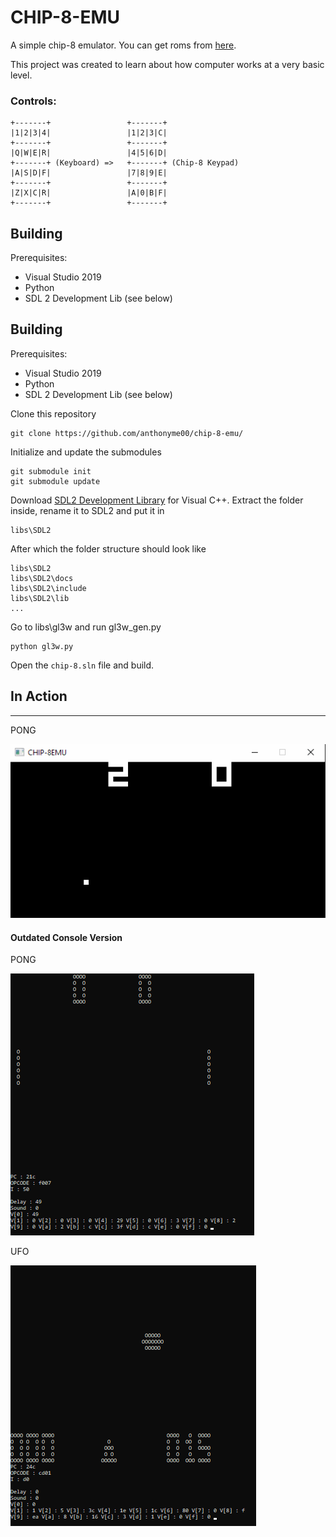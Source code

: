 # CHIP-8-EMU
A simple chip-8 emulator.
You can get roms from [here](http://www.pong-story.com/chip8/).

This project was created to learn about how computer works at a very basic level.

### Controls:
```
+-------+                 +-------+
|1|2|3|4|                 |1|2|3|C|
+-------+                 +-------+
|Q|W|E|R|                 |4|5|6|D|
+-------+ (Keyboard) =>   +-------+ (Chip-8 Keypad)
|A|S|D|F|                 |7|8|9|E|
+-------+                 +-------+
|Z|X|C|R|                 |A|0|B|F|
+-------+                 +-------+
```
## Building
Prerequisites:
- Visual Studio 2019
- Python
- SDL 2 Development Lib (see below)

## Building
Prerequisites:
- Visual Studio 2019
- Python
- SDL 2 Development Lib (see below)

Clone this repository

```
git clone https://github.com/anthonyme00/chip-8-emu/
```

Initialize and update the submodules

```
git submodule init
git submodule update
```

Download [SDL2 Development Library](https://www.libsdl.org/download-2.0.php) for Visual C++. Extract the folder inside, rename it to SDL2 and put it in
```
libs\SDL2
```

After which the folder structure should look like
```
libs\SDL2
libs\SDL2\docs
libs\SDL2\include
libs\SDL2\lib
...
```

Go to libs\gl3w and run gl3w_gen.py
```
python gl3w.py
```

Open the `chip-8.sln` file and build.

## In Action
***
PONG

![pong](https://github.com/anthonyme00/github-markdown-resource/blob/main/chip-8-emu/chip-8-emu-pong.gif "PONG!")

#### Outdated Console Version
PONG

![pong](https://github.com/anthonyme00/github-markdown-resource/blob/main/chip-8-emu/chip-8-emu-pong.png "PONG!")

UFO

![ufo](https://github.com/anthonyme00/github-markdown-resource/blob/main/chip-8-emu/chip-8-emu-ufo.png "UFO!")

